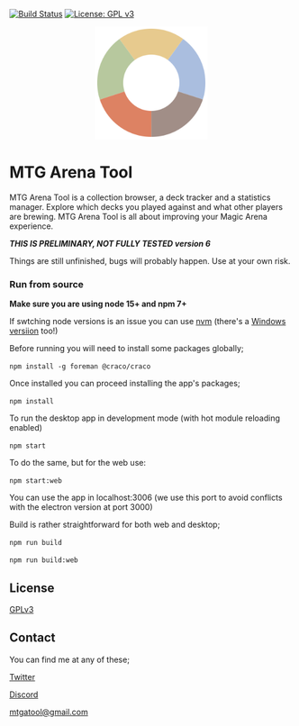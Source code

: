 [![Build Status](https://github.com/mtgatool/mtgatool-desktop/actions/workflows/build.yml/badge.svg?branch=master)](https://github.com/mtgatool/mtgatool-desktop/actions/workflows/build.yml)
[![License: GPL v3](https://img.shields.io/badge/License-GPLv3-blue.svg)](https://www.gnu.org/licenses/gpl-3.0)

<p align="center">
  <img width="200" height="200" src="https://github.com/Manuel-777/MTG-Arena-Tool-Metadata/raw/master/icon.png"><br>
  <b><h1>MTG Arena Tool</h1></b>
</p>

MTG Arena Tool is a collection browser, a deck tracker and a statistics manager. Explore which decks you played against and what other players are brewing. MTG Arena Tool is all about improving your Magic Arena experience.

***THIS IS PRELIMINARY, NOT FULLY TESTED version 6***


Things are still unfinished, bugs will probably happen. Use at your own risk.

### Run from source

**Make sure you are using node 15+ and npm 7+**

If swtching node versions is an issue you can use [nvm](https://github.com/nvm-sh/nvm) (there's a [Windows versiion](https://github.com/coreybutler/nvm-windows) too!)


Before running you will need to install some packages globally;

```npm install -g foreman @craco/craco```

Once installed you can proceed installing the app's packages;

```npm install```


To run the desktop app in development mode (with hot module reloading enabled)

```npm start```

To do the same, but for the web use:

```npm start:web```

You can use the app in localhost:3006 (we use this port to avoid conflicts with the electron version at port 3000)


Build is rather straightforward for both web and desktop;

```npm run build```

```npm run build:web```

## License

[GPLv3](./LICENSE.md)

## Contact
You can find me at any of these;

[Twitter](https://twitter.com/MEtchegaray7)

[Discord](https://discord.gg/K9bPkJy)

[mtgatool@gmail.com](mailto:mtgatool@gmail.com)
